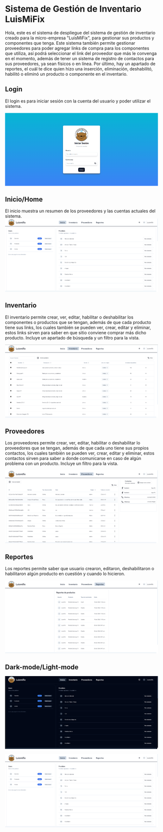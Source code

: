 # Sistema de Gestión de Inventario LuisMiFix
Hola, este es el sistema de despliegue del sistema de gestión de inventario creado para la micro-empresa "LuisMiFix", para gestionar sus productos y componentes que tenga. Este sistema también permite gestionar proveedores para poder agregar links de compra para los componentes que utiliza, así podrá seleccionar el link del proveedor que más le convenga en el momento, además de tener un sistema de registro de contactos para sus proveedores, ya sean físicos o en línea. Por último, hay un apartado de reportes, el cuál te dice quien hizo una inserción, eliminación, deshabilitó, habilitó o eliminó un producto o componente en el inventario.

## Login
El login es para iniciar sesión con la cuenta del usuario y poder utilizar el sistema.

![Inicio de sesión](https://raw.githubusercontent.com/alexfonfdz/Back-Front-LuisMiFix-Vercel/main/assets/img/Captura%20de%20pantalla%202024-05-21%20011600.png)

## Inicio/Home
El inicio muestra un resumen de los proveedores y las cuentas actuales del sistema.
![Inicio/Home](https://raw.githubusercontent.com/alexfonfdz/Back-Front-LuisMiFix-Vercel/main/assets/img/Captura%20de%20pantalla%202024-05-21%20011951.png)

## Inventario
El inventario permite crear, ver, editar, habilitar o deshabilitar los componentes o productos que se tengan, además de que cada producto tiene sus links, los cuales también se pueden ver, crear, editar y eliminar, estos links sirven para saber en que sitio conviene comprar más dicho producto. Incluye un apartado de búsqueda y un filtro para la vista.

![Sección de inventario](https://raw.githubusercontent.com/alexfonfdz/Back-Front-LuisMiFix-Vercel/main/assets/img/Captura%20de%20pantalla%202024-05-21%20012002.png)

## Proveedores
Los proveedores permite crear, ver, editar, habilitar o deshabilitar lo proveedores que se tengan, además de que cada uno tiene sus propios contactos, los cuales también se pueden ver, crear, editar y eliminar, estos contactos sirven para saber a donde comunicarse en caso de algún problema con un producto. Incluye un filtro para la vista.

![Sección de proveedores](https://raw.githubusercontent.com/alexfonfdz/Back-Front-LuisMiFix-Vercel/main/assets/img/Captura%20de%20pantalla%202024-05-21%20012027.png)

## Reportes
Los reportes permite saber que usuario crearon, editaron, deshabilitaron o habilitaron algún producto en cuestión y cuando lo hicieron.

![Sección de reportes](https://raw.githubusercontent.com/alexfonfdz/Back-Front-LuisMiFix-Vercel/main/assets/img/Captura%20de%20pantalla%202024-05-21%20012039.png)

## Dark-mode/Light-mode

![Modo nocturno](https://raw.githubusercontent.com/alexfonfdz/Back-Front-LuisMiFix-Vercel/main/assets/img/Captura%20de%20pantalla%202024-05-21%20012056.png)

![Modo diurno](https://raw.githubusercontent.com/alexfonfdz/Back-Front-LuisMiFix-Vercel/main/assets/img/Captura%20de%20pantalla%202024-05-21%20011951.png)
